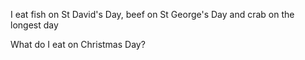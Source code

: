 I eat fish on St David's Day, beef on St George's Day and crab on the longest day

What do I eat on Christmas Day?
